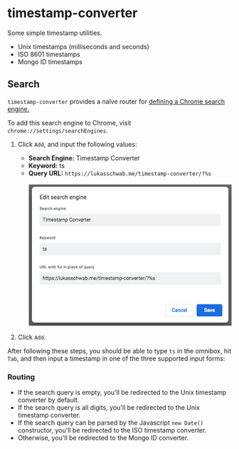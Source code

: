 # timestamp-converter

Some simple timestamp utilities.

+ Unix timestamps (milliseconds and seconds)
+ ISO 8601 timestamps
+ Mongo ID timestamps

## Search

`timestamp-converter` provides a naîve router for [defining a Chrome search engine.](https://support.google.com/chrome/answer/95426#edit)

To add this search engine to Chrome, visit `chrome://settings/searchEngines`.

1. Click `Add`, and input the following values:
    + **Search Engine:** Timestamp Converter
    + **Keyword:** ts
    + **Query URL:** `https://lukasschwab.me/timestamp-converter/?%s` <br><br>
    ![A screenshot of the search configuration described above.](./img/search-config.png)

2. Click `Add`.

After following these steps, you should be able to type `ts` in the omnibox, hit `Tab`, and then input a timestamp in one of the three supported input forms:

### Routing

+ If the search query is empty, you'll be redirected to the Unix timestamp converter by default.
+ If the search query is all digits, you'll be redirected to the Unix timestamp converter.
+ If the search query can be parsed by the Javascript `new Date()` constructor, you'll be redirected to the ISO timestamp converter.
+ Otherwise, you'll be redirected to the Mongo ID converter.

